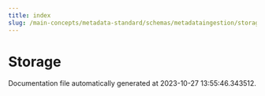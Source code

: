 ```yaml
---
title: index
slug: /main-concepts/metadata-standard/schemas/metadataingestion/storage
---
```


# Storage

Documentation file automatically generated at 2023-10-27 13:55:46.343512.
